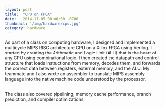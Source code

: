 ```yaml
---
layout: post
title:  "CPU on FPGA"
date:   2014-11-05 00:00:00 -0700
thumbnail: '/img/hardware/cpu.jpg'
category: hardware
---
```

As part of a class on computing hardware, I designed and implemented a multicycle MIPS RISC architecture CPU on a Xilinx FPGA using Verilog. I started by creating the Arithmetic and Logic Unit (ALU) that is the heart of any CPU using combinational logic. I then created the datapath and control structure that loads instructions from memory, decodes them, and forwards the correct data between registers, external memory, and the ALU. My teammate and I also wrote an assembler to translate MIPS assembly language into the native machine code understood by the processor. <br><br> 

The class also covered pipelining, memory cache performance, branch prediction, and compiler optimizations.